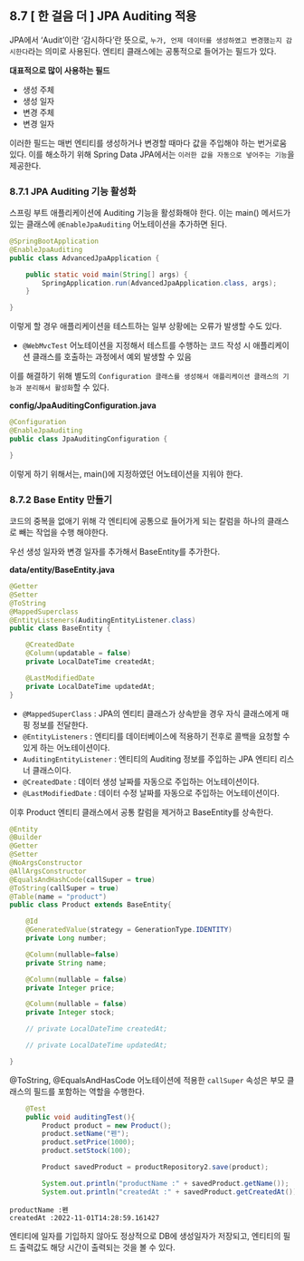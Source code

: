 ## 8.7 [ 한 걸음 더 ] JPA Auditing 적용

JPA에서 ‘Audit’이란 ‘감시하다’란 뜻으로, `누가, 언제 데이터를 생성하였고 변경했는지 감시한다`라는 의미로 사용된다. 엔티티 클래스에는 공통적으로 들어가는 필드가 있다.

**대표적으로 많이 사용하는 필드**

- 생성 주체
- 생성 일자
- 변경 주체
- 변경 일자

이러한 필드는 매번 엔티티를 생성하거나 변경할 때마다 값을 주입해야 하는 번거로움 있다. 이를 해소하기 위해 Spring Data JPA에서는 `이러한 값을 자동으로 넣어주는 기능`을 제공한다.

### 8.7.1 JPA Auditing 기능 활성화

스프링 부트 애플리케이션에 Auditing 기능을 활성화해야 한다. 이는 main() 메서드가 있는 클래스에 `@EnableJpaAuditing` 어노테이션을 추가하면 된다.

```java
@SpringBootApplication
@EnableJpaAuditing
public class AdvancedJpaApplication {

    public static void main(String[] args) {
        SpringApplication.run(AdvancedJpaApplication.class, args);
    }

}
```

이렇게 할 경우 애플리케이션을 테스트하는 일부 상황에는 오류가 발생할 수도 있다.

- `@WebMvcTest` 어노테이션을 지정해서 테스트를 수행하는 코드 작성 시 애플리케이션 클래스를 호출하는 과정에서 예외 발생할 수 있음

이를 해결하기 위해 별도의 `Configuration 클래스를 생성해서 애플리케이션 클래스의 기능과 분리해서 활성화`할 수 있다.

**config/JpaAuditingConfiguration.java**

```java
@Configuration
@EnableJpaAuditing
public class JpaAuditingConfiguration {

}
```

이렇게 하기 위해서는, main()에 지정하였던 어노테이션을 지워야 한다.

### 8.7.2 Base Entity 만들기

코드의 중복을 없애기 위해 각 엔티티에 공통으로 들어가게 되는 칼럼을 하나의 클래스로 빼는 작업을 수행 해야한다.

우선 생성 일자와 변경 일자를 추가해서 BaseEntity를 추가한다.

**data/entity/BaseEntity.java**

```java
@Getter
@Setter
@ToString
@MappedSuperclass
@EntityListeners(AuditingEntityListener.class)
public class BaseEntity {

    @CreatedDate
    @Column(updatable = false)
    private LocalDateTime createdAt;

    @LastModifiedDate
    private LocalDateTime updatedAt;
}
```

- `@MappedSuperClass` : JPA의 엔티티 클래스가 상속받을 경우 자식 클래스에게 매핑 정보를 전달한다.
- `@EntityListeners` : 엔티티를 데이터베이스에 적용하기 전후로 콜백을 요청할 수 있게 하는 어노테이션이다.
- `AuditingEntityListener` : 엔티티의 Auditing 정보를 주입하는 JPA 엔티티 리스너 클래스이다.
- `@CreatedDate` : 데이터 생성 날짜를 자동으로 주입하는 어노테이션이다.
- `@LastModifiedDate` : 데이터 수정 날짜를 자동으로 주입하는 어노테이션이다.

이후 Product 엔티티 클래스에서 공통 칼럼을 제거하고 BaseEntity를 상속한다.

```java
@Entity
@Builder
@Getter
@Setter
@NoArgsConstructor
@AllArgsConstructor
@EqualsAndHashCode(callSuper = true)
@ToString(callSuper = true)
@Table(name = "product")
public class Product extends BaseEntity{

    @Id
    @GeneratedValue(strategy = GenerationType.IDENTITY)
    private Long number;

    @Column(nullable=false)
    private String name;

    @Column(nullable = false)
    private Integer price;

    @Column(nullable = false)
    private Integer stock;

    // private LocalDateTime createdAt;

    // private LocalDateTime updatedAt;

}
```

@ToString, @EqualsAndHasCode 어노테이션에 적용한 `callSuper` 속성은 부모 클래스의 필드를 포함하는 역할을 수행한다.

```java
    @Test
    public void auditingTest(){
        Product product = new Product();
        product.setName("펜");
        product.setPrice(1000);
        product.setStock(100);

        Product savedProduct = productRepository2.save(product);

        System.out.println("productName :" + savedProduct.getName());
        System.out.println("createdAt :" + savedProduct.getCreatedAt());
```

```
productName :펜
createdAt :2022-11-01T14:28:59.161427
```

엔티티에 일자를 기입하지 않아도 정상적으로 DB에 생성일자가 저장되고, 엔티티의 필드 출력값도 해당 시간이 출력되는 것을 볼 수 있다.